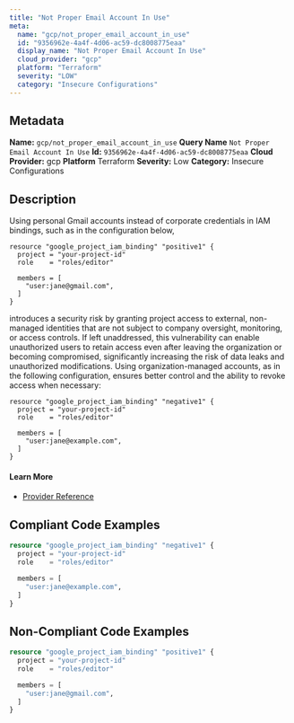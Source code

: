 ```yaml
---
title: "Not Proper Email Account In Use"
meta:
  name: "gcp/not_proper_email_account_in_use"
  id: "9356962e-4a4f-4d06-ac59-dc8008775eaa"
  display_name: "Not Proper Email Account In Use"
  cloud_provider: "gcp"
  platform: "Terraform"
  severity: "LOW"
  category: "Insecure Configurations"
---
```

## Metadata
**Name:** `gcp/not_proper_email_account_in_use`
**Query Name** `Not Proper Email Account In Use`
**Id:** `9356962e-4a4f-4d06-ac59-dc8008775eaa`
**Cloud Provider:** gcp
**Platform** Terraform
**Severity:** Low
**Category:** Insecure Configurations
## Description
Using personal Gmail accounts instead of corporate credentials in IAM bindings, such as in the configuration below,

```
resource "google_project_iam_binding" "positive1" {
  project = "your-project-id"
  role    = "roles/editor"

  members = [
    "user:jane@gmail.com",
  ]
}
```

introduces a security risk by granting project access to external, non-managed identities that are not subject to company oversight, monitoring, or access controls. If left unaddressed, this vulnerability can enable unauthorized users to retain access even after leaving the organization or becoming compromised, significantly increasing the risk of data leaks and unauthorized modifications. Using organization-managed accounts, as in the following configuration, ensures better control and the ability to revoke access when necessary:

```
resource "google_project_iam_binding" "negative1" {
  project = "your-project-id"
  role    = "roles/editor"

  members = [
    "user:jane@example.com",
  ]
}
```

#### Learn More

 - [Provider Reference](https://registry.terraform.io/providers/hashicorp/google/latest/docs/resources/google_project_iam#google_project_iam_binding)


## Compliant Code Examples
```terraform
resource "google_project_iam_binding" "negative1" {
  project = "your-project-id"
  role    = "roles/editor"

  members = [
    "user:jane@example.com",
  ]
}
```
## Non-Compliant Code Examples
```terraform
resource "google_project_iam_binding" "positive1" {
  project = "your-project-id"
  role    = "roles/editor"

  members = [
    "user:jane@gmail.com",
  ]
}
```